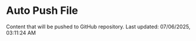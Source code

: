 # Auto Push File

Content that will be pushed to GitHub repository.
Last updated: 07/06/2025, 03:11:24 AM